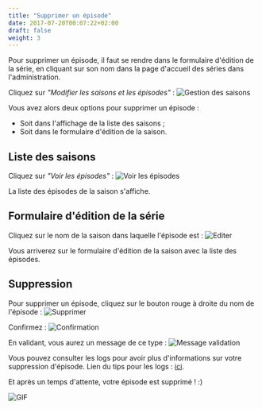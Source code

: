 ```yaml
---
title: "Supprimer un épisode"
date: 2017-07-20T00:07:22+02:00
draft: false
weight: 3
---
```


Pour supprimer un épisode, il faut se rendre dans le formulaire d'édition de la série, en cliquant sur son nom dans la page d'accueil des séries dans l'administration. 

Cliquez sur _"Modifier les saisons et les épisodes"_ :
![Gestion des saisons](https://i.imgur.com/nVroiPq.png) 

Vous avez alors deux options pour supprimer un épisode :

* Soit dans l'affichage de la liste des saisons ;
* Soit dans le formulaire d'édition de la saison.

## Liste des saisons
Cliquez sur _"Voir les épisodes"_ :
![Voir les épisodes](https://i.imgur.com/v5tmPCF.png)

La liste des épisodes de la saison s'affiche.

## Formulaire d'édition de la série
Cliquez sur le nom de la saison dans laquelle l'épisode est :
![Editer](https://i.imgur.com/hlYSKH1.png)

Vous arriverez sur le formulaire d'édition de la saison avec la liste des épisodes.

## Suppression
Pour supprimer un épisode, cliquez sur le bouton rouge à droite du nom de l'épisode :
![Supprimer](https://i.imgur.com/Wu3R5FI.png)

Confirmez :
![Confirmation](https://i.imgur.com/9rT3AVH.png)

En validant, vous aurez un message de ce type : 
![Message validation](https://i.imgur.com/DtrPL48.png)

Vous pouvez consulter les logs pour avoir plus d'informations sur votre suppression d'épisode. Lien du tips pour les logs : [ici](/tips/logs).

Et après un temps d'attente, votre épisode est supprimé ! :)

![GIF](https://media.giphy.com/media/cRVBjiuGR1iBW/giphy.gif)
